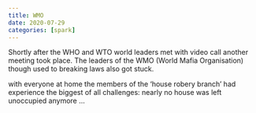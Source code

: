 ```yaml
---
title: WMO
date: 2020-07-29
categories: [spark]
---
```



Shortly after the WHO and WTO world leaders met with video call another meeting took place.
The leaders of the WMO (World Mafia Organisation) though used to breaking laws also got stuck.

with everyone at home the members of the ‘house robery branch’ had experience the biggest of all challenges: nearly no house was left unoccupied anymore ...